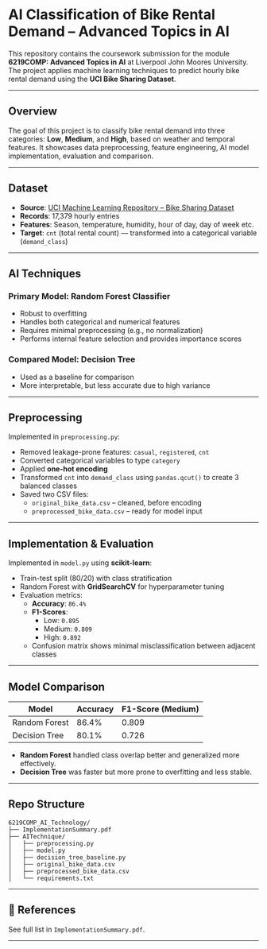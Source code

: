# AI Classification of Bike Rental Demand – Advanced Topics in AI

This repository contains the coursework submission for the module **6219COMP: Advanced Topics in AI** at Liverpool John Moores University. The project applies machine learning techniques to predict hourly bike rental demand using the **UCI Bike Sharing Dataset**.

---

## Overview

The goal of this project is to classify bike rental demand into three categories: **Low**, **Medium**, and **High**, based on weather and temporal features. It showcases data preprocessing, feature engineering, AI model implementation, evaluation and comparison.

---

## Dataset

- **Source**: [UCI Machine Learning Repository – Bike Sharing Dataset](https://archive.ics.uci.edu/ml/datasets/Bike+Sharing+Dataset)
- **Records**: 17,379 hourly entries
- **Features**: Season, temperature, humidity, hour of day, day of week etc.
- **Target**: `cnt` (total rental count) — transformed into a categorical variable (`demand_class`)

---

## AI Techniques

### Primary Model: **Random Forest Classifier**
- Robust to overfitting
- Handles both categorical and numerical features
- Requires minimal preprocessing (e.g., no normalization)
- Performs internal feature selection and provides importance scores

### Compared Model: **Decision Tree**
- Used as a baseline for comparison
- More interpretable, but less accurate due to high variance

---

## Preprocessing

Implemented in `preprocessing.py`:
- Removed leakage-prone features: `casual`, `registered`, `cnt`
- Converted categorical variables to type `category`
- Applied **one-hot encoding**
- Transformed `cnt` into `demand_class` using `pandas.qcut()` to create 3 balanced classes
- Saved two CSV files:
  - `original_bike_data.csv` – cleaned, before encoding
  - `preprocessed_bike_data.csv` – ready for model input

---

## Implementation & Evaluation

Implemented in `model.py` using **scikit-learn**:
- Train-test split (80/20) with class stratification
- Random Forest with **GridSearchCV** for hyperparameter tuning
- Evaluation metrics:
  - **Accuracy**: `86.4%`
  - **F1-Scores**:
    - Low: `0.895`
    - Medium: `0.809`
    - High: `0.892`
  - Confusion matrix shows minimal misclassification between adjacent classes

---

## Model Comparison

| Model           | Accuracy | F1-Score (Medium) |
|----------------|----------|-------------------|
| Random Forest  | 86.4%    | 0.809             |
| Decision Tree  | 80.1%    | 0.726             |

- **Random Forest** handled class overlap better and generalized more effectively.
- **Decision Tree** was faster but more prone to overfitting and less stable.

---

## Repo Structure

```plaintext
6219COMP_AI_Technology/
├── ImplementationSummary.pdf
├── AITechnique/
│   ├── preprocessing.py
│   ├── model.py
│   ├── decision_tree_baseline.py
│   ├── original_bike_data.csv
│   ├── preprocessed_bike_data.csv
│   └── requirements.txt
```

---

## 📎 References

See full list in `ImplementationSummary.pdf`.
****
